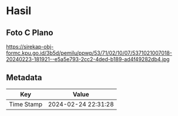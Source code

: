 # Hasil

## Foto C Plano

https://sirekap-obj-formc.kpu.go.id/3b5d/pemilu/ppwp/53/71/02/10/07/5371021007018-20240223-181921--e5a5e793-2cc2-4ded-b189-ad4f49282db4.jpg


## Metadata

| Key        | Value               |
| ---------- | ------------------- |
| Time Stamp | 2024-02-24 22:31:28 |



